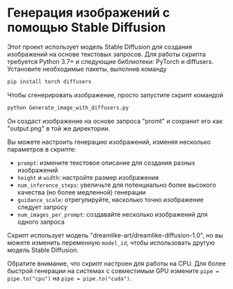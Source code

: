 # Генерация изображений с помощью Stable Diffusion

Этот проект использует модель Stable Diffusion для создания изображений на основе текстовых запросов. Для работы скрипта требуется Python 3.7+ и следующие библиотеки: PyTorch и diffusers. Установите необходимые пакеты, выполнив команду

```bash
pip install torch diffusers
```

Чтобы сгенерировать изображение, просто запустите скрипт командой 

```bash
python Generate_image_with_diffusers.py
```
Он создаст изображение на основе запроса "promt" и сохранит его как "output.png" в той же директории.

Вы можете настроить генерацию изображений, изменяя несколько параметров в скрипте:
- `prompt`: измените текстовое описание для создания разных изображений
- `height` и `width`: настройте размер изображения
- `num_inference_steps`: увеличьте для потенциально более высокого качества (но более медленной) генерации
- `guidance_scale`: отрегулируйте, насколько точно изображение следует запросу
- `num_images_per_prompt`: создавайте несколько изображений для одного запроса

Скрипт использует модель "dreamlike-art/dreamlike-diffusion-1.0", но вы можете изменить переменную `model_id`, чтобы использовать другую модель Stable Diffusion.

Обратите внимание, что скрипт настроен для работы на CPU. Для более быстрой генерации на системах с совместимым GPU измените `pipe = pipe.to("cpu")` на `pipe = pipe.to("cuda")`.